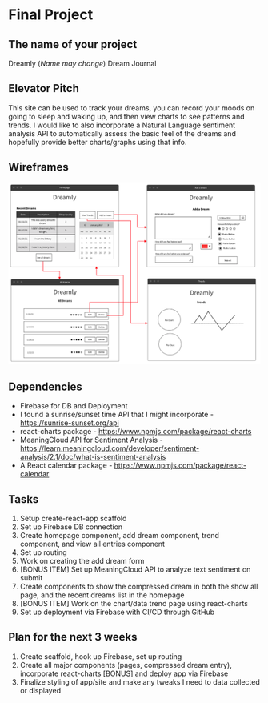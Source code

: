 # Final Project

## The name of your project
Dreamly (*Name may change*) Dream Journal

## Elevator Pitch
This site can be used to track your dreams, you can record your moods on going to sleep and waking up, and then view charts to see patterns and trends. I would like to also incorporate a Natural Language sentiment analysis API to automatically assess the basic feel of the dreams and hopefully provide better charts/graphs using that info.

## Wireframes
![Wireframe](./wireframe.png)

## Dependencies
* Firebase for DB and Deployment
* I found a sunrise/sunset time API that I might incorporate - https://sunrise-sunset.org/api
* react-charts package - https://www.npmjs.com/package/react-charts
* MeaningCloud API for Sentiment Analysis - https://learn.meaningcloud.com/developer/sentiment-analysis/2.1/doc/what-is-sentiment-analysis
* A React calendar package - https://www.npmjs.com/package/react-calendar

## Tasks
1. Setup create-react-app scaffold
2. Set up Firebase DB connection
3. Create homepage component, add dream component, trend component, and view all entries component
4. Set up routing
5. Work on creating the add dream form
6. [BONUS ITEM] Set up MeaningCloud API to analyze text sentiment on submit
7. Create components to show the compressed dream in both the show all page, and the recent dreams list in the homepage
8. [BONUS ITEM] Work on the chart/data trend page using react-charts
9. Set up deployment via Firebase with CI/CD through GitHub

## Plan for the next 3 weeks
1. Create scaffold, hook up Firebase, set up routing
2. Create all major components (pages, compressed dream entry), incorporate react-charts [BONUS] and deploy app via Firebase
3. Finalize styling of app/site and make any tweaks I need to data collected or displayed
